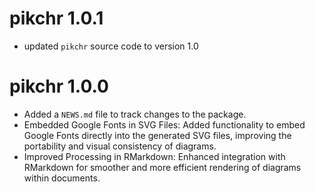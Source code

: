 # pikchr 1.0.1

* updated `pikchr` source code to version 1.0

# pikchr 1.0.0

* Added a `NEWS.md` file to track changes to the package.
* Embedded Google Fonts in SVG Files: Added functionality to embed Google Fonts directly into the generated SVG files, improving the portability and visual consistency of diagrams.
* Improved Processing in RMarkdown: Enhanced integration with RMarkdown for smoother and more efficient rendering of diagrams within documents.
